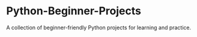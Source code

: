 # Python-Beginner-Projects

A collection of beginner-friendly Python projects for learning and practice.
